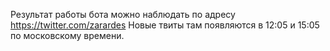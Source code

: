 Результат работы бота можно наблюдать по адресу https://twitter.com/zarardes
Новые твиты там появляются в 12:05 и 15:05 по московскому времени.
